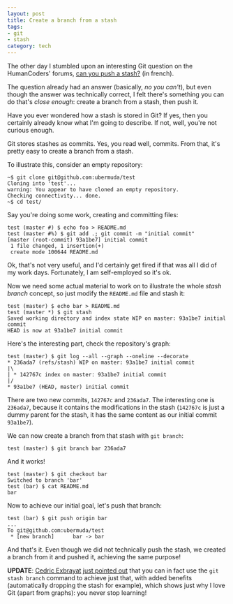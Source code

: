 ```yaml
---
layout: post
title: Create a branch from a stash
tags:
- git
- stash
category: tech
---
```


The other day I stumbled upon an interesting Git question on the HumanCoders' forums, [can you push a stash?](https://forum.humancoders.com/t/peut-on-pusher-un-stash/390) (in french).

The question already had an answer (basically, *no you can't*), but even though the answer was technically correct, I felt there's something you can do that's *close enough*: create a branch from a stash, then push it.

Have you ever wondered how a stash is stored in Git? If yes, then you certainly already know what I'm going to describe. If not, well, you're not curious enough.

Git stores stashes as commits. Yes, you read well, commits. From that, it's pretty easy to create a branch from a stash.

To illustrate this, consider an empty repository:

    ~$ git clone git@github.com:ubermuda/test
    Cloning into 'test'...
    warning: You appear to have cloned an empty repository.
    Checking connectivity... done.
    ~$ cd test/

Say you're doing some work, creating and committing files:

    test (master #) $ echo foo > README.md
    test (master #%) $ git add .; git commit -m "initial commit"
    [master (root-commit) 93a1be7] initial commit
     1 file changed, 1 insertion(+)
     create mode 100644 README.md

Ok, that's not very useful, and I'd certainly get fired if that was all I did of my work days. Fortunately, I am self-employed so it's ok.

Now we need some actual material to work on to illustrate the whole *stash branch* concept, so just modify the `README.md` file and stash it:

    test (master) $ echo bar > README.md
    test (master *) $ git stash
    Saved working directory and index state WIP on master: 93a1be7 initial commit
    HEAD is now at 93a1be7 initial commit

Here's the interesting part, check the repository's graph:

    test (master) $ git log --all --graph --oneline --decorate
    * 236ada7 (refs/stash) WIP on master: 93a1be7 initial commit
    |\
    | * 142767c index on master: 93a1be7 initial commit
    |/
    * 93a1be7 (HEAD, master) initial commit

There are two new commits, `142767c` and `236ada7`. The interesting one is `236ada7`, because it contains the modifications in the stash (`142767c` is just a dummy parent for the stash, it has the same content as our initial commit `93a1be7`).

We can now create a branch from that stash with `git branch`:

    test (master) $ git branch bar 236ada7

And it works!

    test (master) $ git checkout bar
    Switched to branch 'bar'
    test (bar) $ cat README.md
    bar

Now to achieve our initial goal, let's push that branch:

    test (bar) $ git push origin bar
    ...
    To git@github.com:ubermuda/test
     * [new branch]      bar -> bar

And that's it. Even though we did not technically push the stash, we created a branch from it and pushed it, achieving the same purpose!

**UPDATE**: [Cedric Exbrayat](https://twitter.com/cedric_exbrayat) [just pointed out](https://twitter.com/cedric_exbrayat/status/520547071569715200) that you can in fact use the `git stash branch` command to achieve just that, with added benefits (automatically dropping the stash for example), which shows just why I love Git (apart from graphs): you never stop learning!